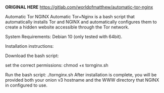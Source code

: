 <strong>ORIGINAL HERE</strong>
https://gitlab.com/worldofmatthew/automatic-tor-nginx

Automatic Tor NGINX
Automatic Tor+Nginx is a bash script that automatically installs Tor and NGINX and automatically configures them to create a hidden website accessible through the Tor network.

System Requirements:
Debian 10 (only tested with 64bit).

Installation instructions:

Download the bash script:

set the correct permissions:
chmod +x tornginx.sh

Run the bash script:
./tornginx.sh
After installation is complete, you will be provided both your onion v3 hostname and the WWW directory that NGINX in configured to use.
